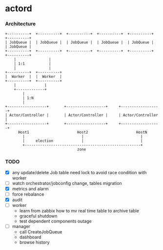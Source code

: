 # actord

### Architecture


    +----------+  +----------+  +----------+  +----------+  +----------+  +----------+
    | JobQueue |  | JobQueue |  | JobQueue |  | JobQueue |  | JobQueue |  | JobQueue |
    +----------+  +----------+  +----------+  +----------+  +----------+  +----------+
        |               |
        | 1:1           |
        |               |
    +----------+  +----------+  
    |  Worker  |  |  Worker  |
    +----------+  +----------+  
        |             |
        +-------------+
            |
            | 1:N
            |
    +------------------+       +------------------+     +------------------+
    | Actor/Controller |       | Actor/Controller |     | Actor/Controller |
    +------------------+       +------------------+     +------------------+
          Host1                      Host2                      HostN
            |                          |                          |
            |     election             |                          |
            +-----------------------------------------------------+
                                     zone


### TODO

- [X] any update/delete Job table need lock to avoid race condition with worker
- [ ] watch orchestrator/jobconfig change, tables migration
- [X] metrics and alarm
- [ ] force rebalance
- [X] audit
- [ ] worker
  - learn from zabbix how to mv real time table to archive table
  - graceful shutdown
  - test dependent components outage
- [ ] manager
  - call CreateJobQueue
  - dashboard
  - browse history
